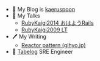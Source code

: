 - 🔭 My Blog is [kaeruspoon](https://www.kaeruspoon.net/)
- 🌱 My Talks
  - [RubyKaigi2014 おはようRails](http://rubykaigi.org/2014/ohayo/)
  - [RubyKaigi2009 LT](http://rubykaigi.org/2009/ja/talks/17H14/)
- 🖊 My Writing
  - [Reactor pattern (gihyo,jp)](https://gihyo.jp/dev/serial/01/ruby/0030)
- 🥢 [Tabelog](https://tabelog.com/) SRE Engineer
